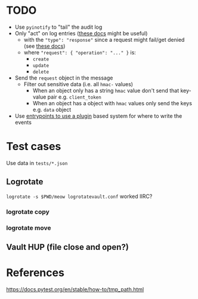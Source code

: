 # TODO

* Use `pyinotify` to "tail" the audit log
* Only "act" on log entries ([these docs](https://support.hashicorp.com/hc/en-us/articles/360000995548-Audit-and-Operational-Log-Details) might be useful)
    * with the `"type": "response"` since a request might fail/get denied (see [these docs](https://developer.hashicorp.com/vault/tutorials/monitoring/monitor-telemetry-audit-splunk#vault-audit-device-entries))
    * where `"request": { "operation": "..." }` is:
        * `create`
        * `update`
        * `delete`
* Send the `request` object in the message
    * Filter out sensitive data (i.e. all `hmac-` values)
        * When an object only has a string `hmac` value don't send that key-value pair e.g. `client_token`
        * When an object has a object with `hmac` values only send the keys e.g. `data` object
* Use [entrypoints to use a plugin](https://packaging.python.org/en/latest/guides/creating-and-discovering-plugins/) based system for where to write the events

# Test cases
Use data in `tests/*.json`
## Logrotate
`logrotate -s $PWD/meow logrotatevault.conf` worked IIRC?
### logrotate copy
### logrotate move
## Vault HUP (file close and open?)




# References
https://docs.pytest.org/en/stable/how-to/tmp_path.html

